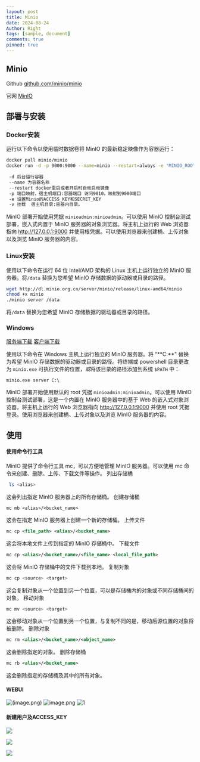 ```yaml
---
layout: post
title: Minio 
date: 2024-08-24
Author: Right
tags: [sample, document]
comments: true
pinned: true
---
```


## **Minio**

Github [github.com/minio/minio](https://link.juejin.cn?target=https%3A%2F%2Fgithub.com%2Fminio%2Fminio)

官网 [MinIO](https://www.minio.org.cn)

## **部署与安装**

### **Docker安装**

运行以下命令以使用临时数据卷将 MinIO 的最新稳定映像作为容器运行：

```bash
docker pull minio/minio  
docker run -d -p 9000:9000 --name=minio --restart=always -e "MINIO_ROOT_USER=minioadmin" -e "MINIO_ROOT_PASSWORD=minioadmin" -v /home/data:/data -v /home/config:/root/.minio  minio/minio server /data --console-address ":9000" --address ":9090"
 
 -d 后台运行容器
 --name 为容器名称
 --restart docker重启或者开启时自动启动镜像
 -p 端口映射，宿主机端口:容器端口 访问9010，映射到9000端口
 -e 设置Minio的ACCESS_KEY和SECRET_KEY
 -v 挂载  宿主机目录:容器内目录。
```

MinIO 部署开始使用凭据 `minioadmin:minioadmin`。可以使用 MinIO 控制台测试部署，嵌入式内置于 MinIO 服务器的对象浏览器。将主机上运行的 Web 浏览器指向 http://127.0.0.1:9000 并使用根凭据。可以使用浏览器来创建桶、上传对象以及浏览 MinIO 服务器的内容。

### **Linux安装**

使用以下命令在运行 64 位 Intel/AMD 架构的 Linux 主机上运行独立的 MinIO 服务器。将`/data` 替换为您希望 MinIO 存储数据的驱动器或目录的路径。

```bash
wget http://dl.minio.org.cn/server/minio/release/linux-amd64/minio
chmod +x minio
./minio server /data
```

将`/data` 替换为您希望 MinIO 存储数据的驱动器或目录的路径。
### **Windows**

[服务端下载](https://dl.minio.io/server/minio/release/windows-amd64/minio.exe)
[客户端下载](https://dl.minio.io/client/mc/release/windows-amd64/mc.exe)

使用以下命令在 Windows 主机上运行独立的 MinIO 服务器。将 “**C:\**" 替换为希望 MinIO 存储数据的驱动器或目录的路径。将终端或 powershell 目录更改为 `minio.exe` 可执行文件的位置，*或*将该目录的路径添加到系统 `$PATH` 中：
```
minio.exe server C:\
```
MinIO 部署开始使用默认的 root 凭据 `minioadmin:minioadmin`。可以使用 MinIO 控制台测试部署，这是一个内置在 MinIO 服务器中的基于 Web 的嵌入式对象浏览器。将主机上运行的 Web 浏览器指向 http://127.0.0.1:9000 并使用 root 凭据登录。使用浏览器来创建桶、上传对象以及浏览 MinIO 服务器的内容。
## **使用**
#### 使用命令行工具
MinIO 提供了命令行工具 mc，可以方便地管理 MinIO 服务器。可以使用 mc 命令来创建、删除、上传、下载文件等操作。
列出存储桶
```bash
 ls <alias>
```
这会列出指定 MinIO 服务器上的所有存储桶。
创建存储桶
```
mc mb <alias>/<bucket_name>
```
这会在指定 MinIO 服务器上创建一个新的存储桶。
上传文件
```xml
mc cp <file_path> <alias>/<bucket_name>
```
这会将本地文件上传到指定的 MinIO 存储桶中。
下载文件
```xml
mc cp <alias>/<bucket_name>/<file_name> <local_file_path>
```
这会将 MinIO 存储桶中的文件下载到本地。
复制对象
```bash
mc cp <source> <target>
```
这会复制对象从一个位置到另一个位置，可以是存储桶内的对象或不同存储桶间的对象。
移动对象
```bash
mc mv <source> <target>
```
这会移动对象从一个位置到另一个位置，与复制不同的是，移动后源位置的对象将被删除。
删除对象
```xml
mc rm <alias>/<bucket_name>/<object_name>
```
这会删除指定的对象。
删除存储桶
```xml
mc rb <alias>/<bucket_name>
```
这会删除指定的存储桶及其中的所有对象。

#### **WEBUI**

![(image.png)](https://p3-xtjj-sign.byteimg.com/tos-cn-i-73owjymdk6/313ec38167ba4b06b05b53cde791b6c0~tplv-73owjymdk6-jj-mark-v1:0:0:0:0:5o6Y6YeR5oqA5pyv56S-5Yy6IEAg6Zi_55m9NjMwNQ==:q75.awebp?rk3s=f64ab15b&x-expires=1731140772&x-signature=%2FFuiANN8%2FNr6WAVvTxNgfBM1fEs%3D)
![image.png](https://p3-xtjj-sign.byteimg.com/tos-cn-i-73owjymdk6/900aba0c17534d6fb69f8526b84c7956~tplv-73owjymdk6-jj-mark-v1:0:0:0:0:5o6Y6YeR5oqA5pyv56S-5Yy6IEAg6Zi_55m9NjMwNQ==:q75.awebp?rk3s=f64ab15b&x-expires=1731140772&x-signature=74H1lFR9oWm4CfDGTDXqzYxoKI4%3D)
![1](https://p3-xtjj-sign.byteimg.com/tos-cn-i-73owjymdk6/083766564ed147a194671db848ff0208~tplv-73owjymdk6-jj-mark-v1:0:0:0:0:5o6Y6YeR5oqA5pyv56S-5Yy6IEAg6Zi_55m9NjMwNQ==:q75.awebp?rk3s=f64ab15b&x-expires=1731140772&x-signature=55lMLkAKtRYYu%2FGYSWoUifojB7U%3D)

#### 新建用户及ACCESS_KEY

![](https://p3-xtjj-sign.byteimg.com/tos-cn-i-73owjymdk6/ced7cbc90b2e4b1882695ad0ecb1edf7~tplv-73owjymdk6-jj-mark-v1:0:0:0:0:5o6Y6YeR5oqA5pyv56S-5Yy6IEAg6Zi_55m9NjMwNQ==:q75.awebp?rk3s=f64ab15b&x-expires=1731140772&x-signature=UHpZAYyo8sEQWaqrxBtdJYzeXd4%3D)

![](https://p3-xtjj-sign.byteimg.com/tos-cn-i-73owjymdk6/7d13ce58bdf442908bb27761823e3c93~tplv-73owjymdk6-jj-mark-v1:0:0:0:0:5o6Y6YeR5oqA5pyv56S-5Yy6IEAg6Zi_55m9NjMwNQ==:q75.awebp?rk3s=f64ab15b&x-expires=1731140772&x-signature=SlB2lGE7dvBbpM%2FBKcfpUlIwpNM%3D)

![](https://p3-xtjj-sign.byteimg.com/tos-cn-i-73owjymdk6/2fc820498ec749bd92e42b4a2360109b~tplv-73owjymdk6-jj-mark-v1:0:0:0:0:5o6Y6YeR5oqA5pyv56S-5Yy6IEAg6Zi_55m9NjMwNQ==:q75.awebp?rk3s=f64ab15b&x-expires=1731140772&x-signature=1ECoHPJDv7JWGbixRMah2KjHRlU%3D)

